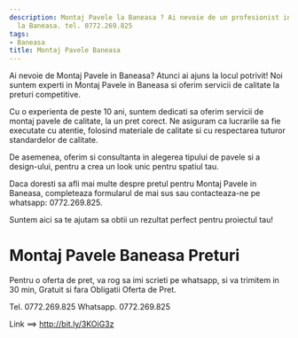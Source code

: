 ```yaml
---
description: Montaj Pavele la Baneasa ? Ai nevoie de un profesionist in Montaj Pavele
  la Baneasa. tel. 0772.269.825
tags:
- Baneasa
title: Montaj Pavele Baneasa
---
```



Ai nevoie de Montaj Pavele in Baneasa? Atunci ai ajuns la locul potrivit! Noi suntem experti in Montaj Pavele in Baneasa si oferim servicii de calitate la preturi competitive. 

Cu o experienta de peste 10 ani, suntem dedicati sa oferim servicii de montaj pavele de calitate, la un pret corect. Ne asiguram ca lucrarile sa fie executate cu atentie, folosind materiale de calitate si cu respectarea tuturor standardelor de calitate. 

De asemenea, oferim si consultanta in alegerea tipului de pavele si a design-ului, pentru a crea un look unic pentru spatiul tau. 

Daca doresti sa afli mai multe despre pretul pentru Montaj Pavele in Baneasa, completeaza formularul de mai sus sau contacteaza-ne pe whatsapp: 0772.269.825.

Suntem aici sa te ajutam sa obtii un rezultat perfect pentru proiectul tau!

# Montaj Pavele Baneasa Preturi
Pentru o oferta de pret, va rog sa imi scrieti pe whatsapp, si va trimitem in 30 min, Gratuit si fara Obligatii Oferta de Pret.

Tel. 0772.269.825
Whatsapp. 0772.269.825

Link ==> http://bit.ly/3KOiG3z